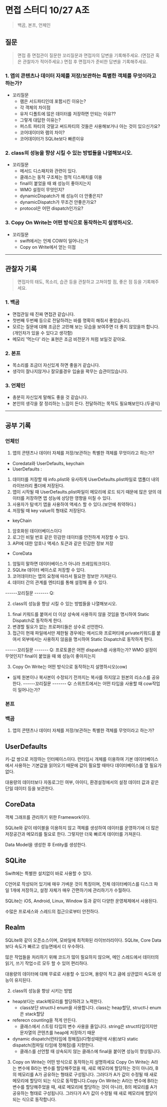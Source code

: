 # 면접 스터디 10/27 A조
> 백곰, 본프, 언체인

## 질문
> 면접 중 면접관이 질문한 꼬리질문과 면접자의 답변을 기록해주세요. (면접관 혹은 관찰자가 적어주세요.)
> 면접 후 면접자가 준비한 답변을 기록해주세요.

### 1. 앱의 콘텐츠나 데이터 자체를 저장/보관하는 특별한 객체를 무엇이라고 하는가?
- 꼬리질문
    - 램은 서드파티인데 포함시킨 이유는?
    - 각 객체의 차이점
    - 유저 디폴트에 많은 데이터를 저장하면 안되는 이유??
    - 그렇게 대답한 이유는?
    - 퍼스트 파티의 것말고 써드파티의 것들은 사용해보거나 아는 것이 있으신가요?
    - 코어데이터와 램의 차이?
    - 코어데이터가 SQLite보다 빠른이유

### 2. class의 성능을 향상 시킬 수 있는 방법들을 나열해보시오.
- 꼬리질문
    - 메서드 디스패치와 관련이 있다.
    - 클래스는 동적 구조체는 정적 디스패치를 이용
    - final이 붙었을 때 왜 성능이 좋아지는지
    - WMO 설정이 무엇인지?
    - dynamicDispatch가 왜 성능이 더 안좋은지?
    - dynamicDispatch가 무조건 안좋은가요?
    - protocol은 어떤 dispatch인가요?

### 3. Copy On Write는 어떤 방식으로 동작하는지 설명하시오.
- 꼬리질문
    - swift에서는 언제 COW이 일어나는가
    - Copy on Write에서 얻는 이점

---

## 관찰자 기록
> 면접자의 태도, 목소리, 습관 등을 관찰하고 고쳐야할 점, 좋은 점 등을 기록해주세요.

### 1. 백곰
- 면접관일 때 진짜 면접관 같습니다.
- 첫번째 두번째 등으로 전달하려는 바를 명확히 해줘서 좋았습니다.
- 모르는 질문에 대해 조금은 고민해 보는 모습을 보여주면 더 좋지 않았을까 합니다.(개인차가 있을 수 있다고 생각함)
- 메모리 '먹는다' 라는 표현은 조금 비전문가 처럼 보일것 같아요.

### 2. 본프
- 목소리를 조금더 자신있게 하면 좋을거 같습니다.
- 생각이 잘나지않거나 잘모를경우 입술을 꽉무는 습관이있습니다.

### 3. 언체인
- 충분히 자신있게 말해도 좋을 것 같습니다.
- 본인의 생각을 잘 정리하는 느낌이 든다. 전달하려는 목적도 필요해보인다.(두괄식)


---

## 공부 기록
### 언체인
1. 앱의 콘텐츠나 데이터 자체를 저장/보관하는 특별한 객체를 무엇이라고 하는가?

- Coredata와 UserDefaults, keychain
- UserDefaults : 
1) 데이터를 저장할 때 info.plist와 유사하게 UserDefaults.plist파일로 앱폴더 내의 라이브러리 폴더에 저장된다.
2) 앱이 시작될 때 UserDefaults.plist파일이 메모리에 로드 되기 때문에 많은 양의 데이터를 저장하면 앱 성능에 상당한 영향을 미칠 수 있다.
3) 사용자가 탐색기 앱을 사용하여 액세스 할 수 있다.(보안에 취약하다.)
4) 저장될 때 key value의 형태로 저장된다.

- keyChain
1) 암호화된 데이터베이스이다
2) 로그인 비밀 번호 같은 민감한 데이터를 안전하게 저장할 수 있다.
3) API에 대한 암호나 액세스 토큰과 같은 민감한 정보 저장

- CoreData
1) 엄밀히 말하면 데이터베이스가 아니라 프레임워크이다.
2) SQLite 데이터 베이스로 저장할 수 있다.
3) 코어데이터는 앱의 요청에 따라서 필요한 정보만 가져온다.
4) 데이터 간의 관계를 엔티티를 통해 설정해 줄 수 있다.

------꼬리질문 -------
Q: 

2. class의 성능을 향상 시킬 수 있는 방법들을 나열해보시오.
1) final 키워드를 붙여서 더 이상 상속에 사용하지 않을 것임을 명시하여 Static Dispatch로 동작하게 한다.
2) 변경할 필요가 없는 프로퍼티들은 상수로 선언한다.
3) 접근이 현재 파일에서만 제한될 경우에는 메서드와 프로퍼티에 private키워드를 붙여서 외부에서는 사용하지 않음을 명시하여 Static Dispatch로 동작하게 한다.

------꼬리질문 -------
Q: 프로토콜은 어떤 dispatch를 사용하는가?
    WMO 설정이 무엇인지?
    final이 붙었을 때 왜 성능이 좋아지는지

3. Copy On Write는 어떤 방식으로 동작하는지 설명하시오(cow)
- 실제 원본이나 복사본이 수정되기 전까지는 복사를 하지않고 원본의 리소스를 공유한다.
------꼬리질문 -------
Q: 스위프트에서는 어떤 타입을 사용할 때 cow작업이 일어나는가?

### 본프


### 백곰
1. 앱의 콘텐츠나 데이터 자체를 저장/보관하는 특별한 객체를 무엇이라고 하는가?
## UserDefaults

키-값 쌍으로 저장하는 인터페이스이다. 런타임시 개체를 이용하여 기본 데이터베이스에서 사용하는 기본값을 읽어오기 때문에 값이 필요할 때마다 데이터베이스를 열 필요가 없다.

대용량의 데이터보다 자동로그인 여부, 아이디, 환경설정에서의 설정 데이터 값과 같은 단일 데이터 등을 보관한다.

## CoreData

객체 그래프를 관리하기 위한 Framework이다.

SQLite와 같이 테이블을 이용하지 않고 객체를 생성하여 데이터를 운영하기에 더 많은 저장공간과 메모리를 필요로 한다. 그렇지만 더욱 빠르게 데이터를 가져온다.

Data Model을 생성한 후 Entity를 생성한다.

## SQLite

Swift에는 특별한 설치없이 바로 사용할 수 있다.

C언어로 작성되어 있기에 매우 가벼운 것이 특징이며, 전체 데이터베이스를 디스크 파일 1개에 저장하고, 설정 자체가 매우 간편하기에 관리하기가 수월하다.

SQLite는 iOS, Android, Linux, Window 등과 같이 다양한 운영체제에서 사용된다.

수많은 프로세스와 스레드의 접근으로부터 안전하다.

## Realm

SQLite와 같이 오픈소스이며, 모바일에 최적화된 라이브러리이다. SQLite, Core Data보다 속도가 빠르고 성능면에서 더 우수하다.

많은 작업들을 처리하기 위해 코드가 많이 필요하지 않으며, 메인 스레드에서 데이터의 읽기, 쓰기 작업ㅇ르 모두 할 수 있어 편리하다.

대용량의 데이터에 대해 무료로 사용할 수 있으며, 용량이 적고 큼에 상관없이 속도와 성능이 유지된다.

2. class의 성능을 향상 시키는 방법
- heap보다는 stack메모리를 할당하려고 노력한다.
    - class보단 struct나 enum을 사용합니다. class는 heap할당, struct나 enum은 stack할당
- referecn counting을 적게 만든다.
    - 클래스에서 스트링 타입의 변수 사용을 줄입니다. string은 struct타입이지만 문자열의 콘텐츠를 heap에 저장하기 때문
- dynamic dispatch(런타임에 정해짐)(다형성때문에 사용)보다 static dispatch(컴파일 타임에 정해짐)를 지향한다.
    - 클래스를 선언할 때 상속되지 않는 클래스에 final을 붙이면 성능이 향상됩니다.

3. Copy on Write는 어떤 방식으로 동작하는지 설명하세요
Copy On Write는 A라는 변수에 B라는 변수를 할당해주었을 때, 새로 메모리에 할당하는 것이 아니라, B의 메모리를 A가 공유하는 형태로 구성됩니다. 그러다가 A가 값이 수정될 때 새로 메모리에 할당이 되는 식으로 동작합니다.Copy On Write는 A라는 변수에 B라는 변수를 할당해주었을 때, 새로 메모리에 할당하는 것이 아니라, B의 메모리를 A가 공유하는 형태로 구성됩니다. 그러다가 A가 값이 수정될 때 새로 메모리에 할당이 되는 식으로 동작합니다.
